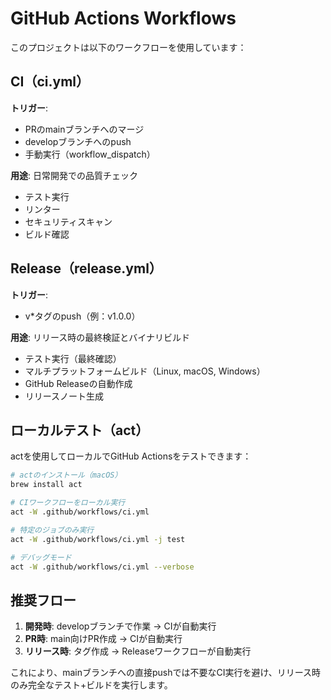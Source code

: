 # GitHub Actions Workflows

このプロジェクトは以下のワークフローを使用しています：

## CI（ci.yml）
**トリガー**: 
- PRのmainブランチへのマージ
- developブランチへのpush
- 手動実行（workflow_dispatch）

**用途**: 日常開発での品質チェック
- テスト実行
- リンター
- セキュリティスキャン  
- ビルド確認

## Release（release.yml）
**トリガー**: 
- v*タグのpush（例：v1.0.0）

**用途**: リリース時の最終検証とバイナリビルド
- テスト実行（最終確認）
- マルチプラットフォームビルド（Linux, macOS, Windows）
- GitHub Releaseの自動作成
- リリースノート生成

## ローカルテスト（act）

actを使用してローカルでGitHub Actionsをテストできます：

```bash
# actのインストール（macOS）
brew install act

# CIワークフローをローカル実行
act -W .github/workflows/ci.yml

# 特定のジョブのみ実行
act -W .github/workflows/ci.yml -j test

# デバッグモード
act -W .github/workflows/ci.yml --verbose
```

## 推奨フロー

1. **開発時**: developブランチで作業 → CIが自動実行
2. **PR時**: main向けPR作成 → CIが自動実行  
3. **リリース時**: タグ作成 → Releaseワークフローが自動実行

これにより、mainブランチへの直接pushでは不要なCI実行を避け、リリース時のみ完全なテスト+ビルドを実行します。